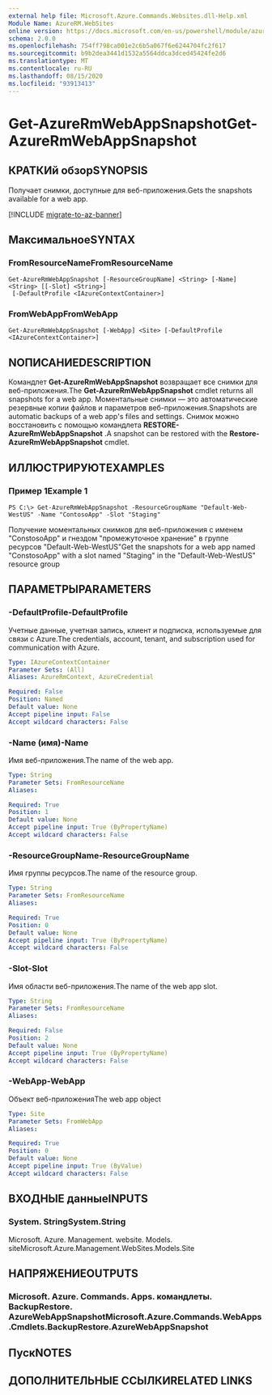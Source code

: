 ```yaml
---
external help file: Microsoft.Azure.Commands.Websites.dll-Help.xml
Module Name: AzureRM.WebSites
online version: https://docs.microsoft.com/en-us/powershell/module/azurerm.websites/get-azurermwebappsnapshot
schema: 2.0.0
ms.openlocfilehash: 754ff798ca001e2c6b5a067f6e6244704fc2f617
ms.sourcegitcommit: b9b2dea3441d1532a5564ddca3dced45424fe2d6
ms.translationtype: MT
ms.contentlocale: ru-RU
ms.lasthandoff: 08/15/2020
ms.locfileid: "93913413"
---
```

# <span data-ttu-id="8cb37-101">Get-AzureRmWebAppSnapshot</span><span class="sxs-lookup"><span data-stu-id="8cb37-101">Get-AzureRmWebAppSnapshot</span></span>

## <span data-ttu-id="8cb37-102">КРАТКИй обзор</span><span class="sxs-lookup"><span data-stu-id="8cb37-102">SYNOPSIS</span></span>
<span data-ttu-id="8cb37-103">Получает снимки, доступные для веб-приложения.</span><span class="sxs-lookup"><span data-stu-id="8cb37-103">Gets the snapshots available for a web app.</span></span>

[!INCLUDE [migrate-to-az-banner](../../includes/migrate-to-az-banner.md)]

## <span data-ttu-id="8cb37-104">Максимальное</span><span class="sxs-lookup"><span data-stu-id="8cb37-104">SYNTAX</span></span>

### <span data-ttu-id="8cb37-105">FromResourceName</span><span class="sxs-lookup"><span data-stu-id="8cb37-105">FromResourceName</span></span>
```
Get-AzureRmWebAppSnapshot [-ResourceGroupName] <String> [-Name] <String> [[-Slot] <String>]
 [-DefaultProfile <IAzureContextContainer>]
```

### <span data-ttu-id="8cb37-106">FromWebApp</span><span class="sxs-lookup"><span data-stu-id="8cb37-106">FromWebApp</span></span>
```
Get-AzureRmWebAppSnapshot [-WebApp] <Site> [-DefaultProfile <IAzureContextContainer>]
```

## <span data-ttu-id="8cb37-107">NОПИСАНИЕ</span><span class="sxs-lookup"><span data-stu-id="8cb37-107">DESCRIPTION</span></span>
<span data-ttu-id="8cb37-108">Командлет **Get-AzureRmWebAppSnapshot** возвращает все снимки для веб-приложения.</span><span class="sxs-lookup"><span data-stu-id="8cb37-108">The **Get-AzureRmWebAppSnapshot** cmdlet returns all snapshots for a web app.</span></span> <span data-ttu-id="8cb37-109">Моментальные снимки — это автоматические резервные копии файлов и параметров веб-приложения.</span><span class="sxs-lookup"><span data-stu-id="8cb37-109">Snapshots are automatic backups of a web app's files and settings.</span></span> <span data-ttu-id="8cb37-110">Снимок можно восстановить с помощью командлета **RESTORE-AzureRmWebAppSnapshot** .</span><span class="sxs-lookup"><span data-stu-id="8cb37-110">A snapshot can be restored with the **Restore-AzureRmWebAppSnapshot** cmdlet.</span></span>

## <span data-ttu-id="8cb37-111">ИЛЛЮСТРИРУЮТ</span><span class="sxs-lookup"><span data-stu-id="8cb37-111">EXAMPLES</span></span>

### <span data-ttu-id="8cb37-112">Пример 1</span><span class="sxs-lookup"><span data-stu-id="8cb37-112">Example 1</span></span>
```
PS C:\> Get-AzureRmWebAppSnapshot -ResourceGroupName "Default-Web-WestUS" -Name "ContosoApp" -Slot "Staging"
```

<span data-ttu-id="8cb37-113">Получение моментальных снимков для веб-приложения с именем "ConstosoApp" и гнездом "промежуточное хранение" в группе ресурсов "Default-Web-WestUS"</span><span class="sxs-lookup"><span data-stu-id="8cb37-113">Get the snapshots for a web app named "ConstosoApp" with a slot named "Staging" in the "Default-Web-WestUS" resource group</span></span>

## <span data-ttu-id="8cb37-114">ПАРАМЕТРЫ</span><span class="sxs-lookup"><span data-stu-id="8cb37-114">PARAMETERS</span></span>

### <span data-ttu-id="8cb37-115">-DefaultProfile</span><span class="sxs-lookup"><span data-stu-id="8cb37-115">-DefaultProfile</span></span>
<span data-ttu-id="8cb37-116">Учетные данные, учетная запись, клиент и подписка, используемые для связи с Azure.</span><span class="sxs-lookup"><span data-stu-id="8cb37-116">The credentials, account, tenant, and subscription used for communication with Azure.</span></span>

```yaml
Type: IAzureContextContainer
Parameter Sets: (All)
Aliases: AzureRmContext, AzureCredential

Required: False
Position: Named
Default value: None
Accept pipeline input: False
Accept wildcard characters: False
```

### <span data-ttu-id="8cb37-117">-Name (имя)</span><span class="sxs-lookup"><span data-stu-id="8cb37-117">-Name</span></span>
<span data-ttu-id="8cb37-118">Имя веб-приложения.</span><span class="sxs-lookup"><span data-stu-id="8cb37-118">The name of the web app.</span></span>

```yaml
Type: String
Parameter Sets: FromResourceName
Aliases: 

Required: True
Position: 1
Default value: None
Accept pipeline input: True (ByPropertyName)
Accept wildcard characters: False
```

### <span data-ttu-id="8cb37-119">-ResourceGroupName</span><span class="sxs-lookup"><span data-stu-id="8cb37-119">-ResourceGroupName</span></span>
<span data-ttu-id="8cb37-120">Имя группы ресурсов.</span><span class="sxs-lookup"><span data-stu-id="8cb37-120">The name of the resource group.</span></span>

```yaml
Type: String
Parameter Sets: FromResourceName
Aliases: 

Required: True
Position: 0
Default value: None
Accept pipeline input: True (ByPropertyName)
Accept wildcard characters: False
```

### <span data-ttu-id="8cb37-121">-Slot</span><span class="sxs-lookup"><span data-stu-id="8cb37-121">-Slot</span></span>
<span data-ttu-id="8cb37-122">Имя области веб-приложения.</span><span class="sxs-lookup"><span data-stu-id="8cb37-122">The name of the web app slot.</span></span>

```yaml
Type: String
Parameter Sets: FromResourceName
Aliases: 

Required: False
Position: 2
Default value: None
Accept pipeline input: True (ByPropertyName)
Accept wildcard characters: False
```

### <span data-ttu-id="8cb37-123">-WebApp</span><span class="sxs-lookup"><span data-stu-id="8cb37-123">-WebApp</span></span>
<span data-ttu-id="8cb37-124">Объект веб-приложения</span><span class="sxs-lookup"><span data-stu-id="8cb37-124">The web app object</span></span>

```yaml
Type: Site
Parameter Sets: FromWebApp
Aliases: 

Required: True
Position: 0
Default value: None
Accept pipeline input: True (ByValue)
Accept wildcard characters: False
```

## <span data-ttu-id="8cb37-125">ВХОДНЫЕ данные</span><span class="sxs-lookup"><span data-stu-id="8cb37-125">INPUTS</span></span>

### <span data-ttu-id="8cb37-126">System. String</span><span class="sxs-lookup"><span data-stu-id="8cb37-126">System.String</span></span>
<span data-ttu-id="8cb37-127">Microsoft. Azure. Management. website. Models. site</span><span class="sxs-lookup"><span data-stu-id="8cb37-127">Microsoft.Azure.Management.WebSites.Models.Site</span></span>


## <span data-ttu-id="8cb37-128">НАПРЯЖЕНИЕ</span><span class="sxs-lookup"><span data-stu-id="8cb37-128">OUTPUTS</span></span>

### <span data-ttu-id="8cb37-129">Microsoft. Azure. Commands. Apps. командлеты. BackupRestore. AzureWebAppSnapshot</span><span class="sxs-lookup"><span data-stu-id="8cb37-129">Microsoft.Azure.Commands.WebApps.Cmdlets.BackupRestore.AzureWebAppSnapshot</span></span>


## <span data-ttu-id="8cb37-130">Пуск</span><span class="sxs-lookup"><span data-stu-id="8cb37-130">NOTES</span></span>

## <span data-ttu-id="8cb37-131">ДОПОЛНИТЕЛЬНЫЕ ССЫЛКИ</span><span class="sxs-lookup"><span data-stu-id="8cb37-131">RELATED LINKS</span></span>

